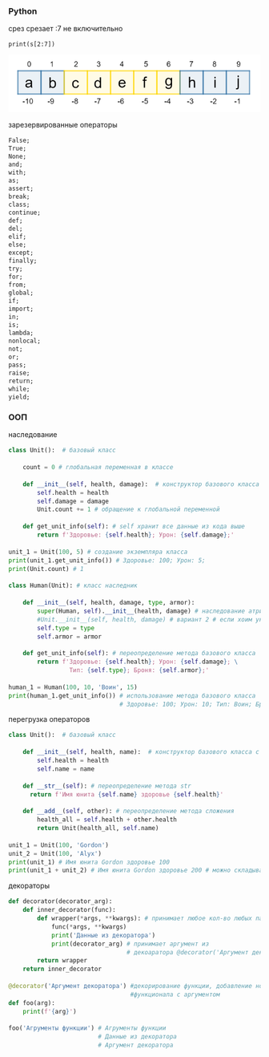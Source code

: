 ### Python

срез срезает :7 не включительно
```
print(s[2:7])
```

![](https://github.com/rublock/helper/raw/main/python/img/srez.PNG)

зарезервированные операторы
```
False;
True;
None;
and;
with;
as;
assert;
break;
class;
continue;
def;
del;
elif;
else;
except;
finally;
try;
for;
from;
global;
if;
import;
in;
is;
lambda;
nonlocal;
not;
or;
pass;
raise;
return;
while;
yield;
```

### ООП 
наследование
```python
class Unit():  # базовый класс

    count = 0 # глобальная переменная в классе

    def __init__(self, health, damage):  # конструктор базового класса c атрибутами
        self.health = health
        self.damage = damage
        Unit.count += 1 # обращение к глобальной переменной

    def get_unit_info(self): # self хранит все данные из кода выше
        return f'Здоровье: {self.health}; Урон: {self.damage};'

unit_1 = Unit(100, 5) # создание экземпляра класса
print(unit_1.get_unit_info()) # Здоровье: 100; Урон: 5;
print(Unit.count) # 1

class Human(Unit): # класс наследник

    def __init__(self, health, damage, type, armor):
        super(Human, self).__init__(health, damage) # наследование атрибутов
        #Unit.__init__(self, health, damage) # вариант 2 # если хоим указать конкретного родителя
        self.type = type
        self.armor = armor
    
    def get_unit_info(self): # переопределение метода базового класса
        return f'Здоровье: {self.health}; Урон: {self.damage}; \
                 Тип: {self.type}; Броня: {self.armor};'

human_1 = Human(100, 10, 'Воин', 15)
print(human_1.get_unit_info()) # использование метода базового класса 
                               # Здоровье: 100; Урон: 10; Тип: Воин; Броня: 15;
```


перегрузка операторов
```python
class Unit():  # базовый класс

    def __init__(self, health, name):  # конструктор базового класса c атрибутами
        self.health = health
        self.name = name

    def __str__(self): # переопределение метода str
      return f'Имя юнита {self.name} здоровье {self.health}'

    def __add__(self, other): # переопределение метода сложения
        health_all = self.health + other.health
        return Unit(health_all, self.name)

unit_1 = Unit(100, 'Gordon')
unit_2 = Unit(100, 'Alyx')
print(unit_1) # Имя юнита Gordon здоровье 100
print(unit_1 + unit_2) # Имя юнита Gordon здоровье 200 # можно складывать больше экземпляров
```


декораторы
```python
def decorator(decorator_arg):
    def inner_decorator(func):
        def wrapper(*args, **kwargs): # принимает любое кол-во любых параметров или ничего
            func(*args, **kwargs)
            print('Данные из декоратора')
            print(decorator_arg) # принимает аргумент из 
                                 # декоаратора @decorator('Аргумент декоратора')
        return wrapper
    return inner_decorator

@decorator('Аргумент декоратора') #декорирование функции, добавление нового 
                                  #функционала с аргументом
def foo(arg):
    print(f'{arg}')

foo('Агрументы функции') # Агрументы функции
                         # Данные из декоратора
                         # Аргумент декоратора
```
```

```

```

```

```

```

```

```

```

```

```

```

```

```

```

```

```

```

```

```

```

```

```

```

```

```

```

```

```

```

```

```

```

```

```

```

```

```

```

```

```

```

```

```

```

```

```

```

```

```

```

```

```

```

```

```

```

```

```

```

```

```

```

```

```

```

```

```

```

```

```

```

```

```

```

```

```

```

```

```

```

```

```

```

```

```

```

```

```

```

```

```

```

```

```

```

```

```

```

```

```

```

```

```

```

```

```

```

```

```

```

```

```

```

```

```

```

```

```

```

```

```

```

```

```

```

```

```

```

```

```

```

```

```

```

```

```

```

```

```

```

```

```

```

```

```

```

```

```

```

```

```

```

```

```

```

```

```

```

```

```

```

```

```

```

```

```

```

```

```

```

```

```

```

```

```

```

```

```

```

```

```

```

```

```

```

```

```

```

```

```

```

```

```

```

```

```

```

```

```

```

```

```

```

```

```

```

```

```

```

```

```

```

```

```

```

```

```

```

```

```

```

```

```

```

```

```

```

```

```

```

```

```

```

```

```

```

```

```

```

```

```

```

```

```

```

```

```

```

```

```

```

```

```

```

```

```

```

```

```

```

```

```

```

```

```

```

```

```

```

```

```

```

```

```

```

```

```

```

```

```

```

```

```

```

```

```

```

```

```

```

```

```

```

```

```

```

```

```

```

```

```

```

```

```

```

```

```

```

```

```

```

```

```

```

```

```

```

```

```

```

```

```

```

```

```

```

```

```

```

```

```

```

```

```

```

```

```

```

```

```

```

```

```

```

```

```

```

```

```

```

```

```

```

```

```

```

```

```

```

```

```

```

```

```

```

```

```

```

```

```

```

```

```

```

```

```

```

```

```

```

```

```

```
